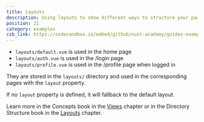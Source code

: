 ```yaml
---
title: Layouts
description: Using layouts to show different ways to structure your page
position: 21
category: examples
csb_link: https://codesandbox.io/embed/github/nuxt-academy/guides-examples/tree/master/04_directory_structure/07_layouts
---
```


<example-intro></example-intro>

- `layouts/default.vue` is used in the home page
- `layouts/auth.vue` is used in the /login page
- `layouts/profile.vue` is used in the /profile page when logged in

They are stored in the `layouts/` directory and used in the corresponding pages with the `layout` property.

If no `layout` property is defined, it will fallback to the default layout.

<base-alert type="next">

Learn more in the Concepts book in the [Views](/guides/concepts/views) chapter or in the Directory Structure book in the [Layouts](/guides/directory-structure/layouts) chapter.

</base-alert>

<code-sandbox :src="csb_link"></code-sandbox>
